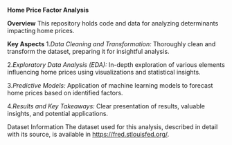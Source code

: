 ****Home Price Factor Analysis****


**Overview**
This repository holds code and data for analyzing determinants impacting home prices. 

**Key Aspects**
1.*Data Cleaning and Transformation:* Thoroughly clean and transform the dataset, preparing it for insightful analysis.

2.*Exploratory Data Analysis (EDA):* In-depth exploration of various elements influencing home prices using visualizations and statistical insights.

3.*Predictive Models:* Application of machine learning models to forecast home prices based on identified factors.

4.*Results and Key Takeaways:* Clear presentation of results, valuable insights, and potential applications.

Dataset Information
The dataset used for this analysis, described in detail with its source, is available in https://fred.stlouisfed.org/.
